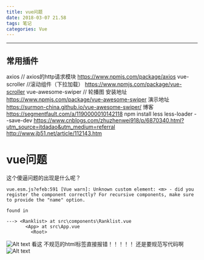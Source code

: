 ```yaml
---
title: vue问题
date: 2018-03-07 21.58
tags: 笔记
categories: Vue
---
```


--------------------------------------------------------------------------------

<!-- more -->

## 常用插件

axios // axios的http请求模块
https://www.npmjs.com/package/axios
vue-scroller //滚动组件（下拉加载）
https://www.npmjs.com/package/vue-scroller
vue-awesome-swiper // 轮播图
安装地址　https://www.npmjs.com/package/vue-awesome-swiper
演示地址　https://surmon-china.github.io/vue-awesome-swiper/
博客　https://segmentfault.com/a/1190000010142118
npm install less less-loader --save-dev
https://www.cnblogs.com/zhuzhenwei918/p/6870340.html?utm_source=itdadao&utm_medium=referral
http://www.jb51.net/article/112143.htm

# vue问题

这个傻逼问题的出现是什么呢？

```
vue.esm.js?efeb:591 [Vue warn]: Unknown custom element: <m> - did you register the component correctly? For recursive components, make sure to provide the "name" option.

found in

---> <Ranklist> at src\components\Ranklist.vue
       <App> at src\App.vue
         <Root>
```
![Alt text](./1522940794079.png)
看这 不规范的html标签直接报错！！！！！ 还是要规范写代码啊
![Alt text](./1522940849546.png)
  